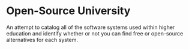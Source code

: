 # Open-Source University

An attempt to catalog all of the software systems used within higher education
and identify whether or not you can find free or open-source alternatives for
each system.
